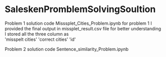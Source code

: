# SaleskenPromblemSolvingSoultion
Problem 1 solution code 
Misssplet_Cities_Problem.ipynb 
for problem 1 I provided the final output in missplet_result.csv file
for better understanding I stored all the three column as   
'misspelt cities'  'correct cities'  'id'




Problem 2 solution code
Sentence_similarity_Problem.ipynb



